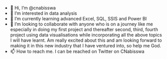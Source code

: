 - 👋 Hi, I’m @cnabisswa
- 👀 I’m interested in data analysis
- 🌱 I’m currently learning advanced Excel, SQL, SSIS  and Power BI
- 💞️ I’m looking to collaborate with anyone who is on a journey like me especially in doing my first project and thereafter second, third, fourth project using data visualisations while incorporating all the above topics I will have learnt. Am really excited about this and am looking forward to making it in this new industry that I have ventured into, so help me God.
- 📫 How to reach me. I can be reached on Twitter on CNabisswa

<!---
cnabisswa/cnabisswa is a ✨ special ✨ repository because its `README.md` (this file) appears on your GitHub profile.
You can click the Preview link to take a look at your changes.
--->
